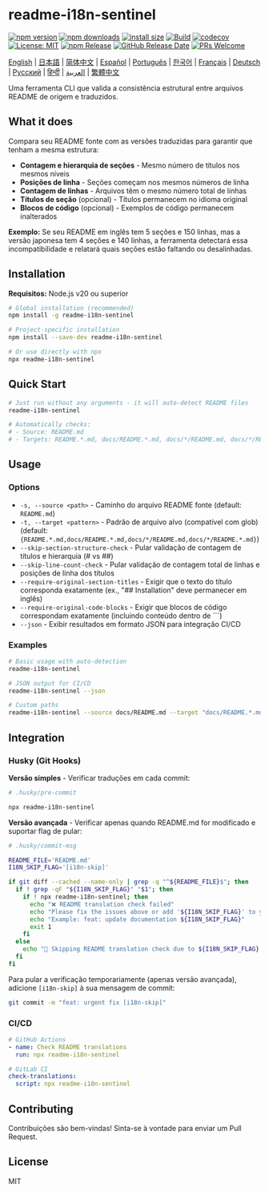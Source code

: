# readme-i18n-sentinel

[![npm version](https://img.shields.io/npm/v/readme-i18n-sentinel.svg)](https://www.npmjs.com/package/readme-i18n-sentinel)
[![npm downloads](https://img.shields.io/npm/dm/readme-i18n-sentinel.svg)](https://www.npmjs.com/package/readme-i18n-sentinel)
[![install size](https://packagephobia.com/badge?p=readme-i18n-sentinel)](https://packagephobia.com/result?p=readme-i18n-sentinel)
[![Build](https://github.com/sugurutakahashi-1234/readme-i18n-sentinel/actions/workflows/ci-push-main.yml/badge.svg)](https://github.com/sugurutakahashi-1234/readme-i18n-sentinel/actions/workflows/ci-push-main.yml)
[![codecov](https://codecov.io/gh/sugurutakahashi-1234/readme-i18n-sentinel/graph/badge.svg)](https://codecov.io/gh/sugurutakahashi-1234/readme-i18n-sentinel)
[![License: MIT](https://img.shields.io/badge/License-MIT-yellow.svg)](https://opensource.org/licenses/MIT)
[![npm Release](https://github.com/sugurutakahashi-1234/readme-i18n-sentinel/actions/workflows/cd-npm-release.yml/badge.svg)](https://github.com/sugurutakahashi-1234/readme-i18n-sentinel/actions/workflows/cd-npm-release.yml)
[![GitHub Release Date](https://img.shields.io/github/release-date/sugurutakahashi-1234/readme-i18n-sentinel)](https://github.com/sugurutakahashi-1234/readme-i18n-sentinel/releases)
[![PRs Welcome](https://img.shields.io/badge/PRs-welcome-brightgreen.svg)](https://github.com/sugurutakahashi-1234/readme-i18n-sentinel/pulls)

[English](README.md) | [日本語](README.ja.md) | [简体中文](README.zh-CN.md) | [Español](README.es.md) | [Português](README.pt-BR.md) | [한국어](README.ko.md) | [Français](README.fr.md) | [Deutsch](README.de.md) | [Русский](README.ru.md) | [हिन्दी](README.hi.md) | [العربية](README.ar.md) | [繁體中文](README.zh-TW.md)

Uma ferramenta CLI que valida a consistência estrutural entre arquivos README de origem e traduzidos.

## What it does

Compara seu README fonte com as versões traduzidas para garantir que tenham a mesma estrutura:
- **Contagem e hierarquia de seções** - Mesmo número de títulos nos mesmos níveis
- **Posições de linha** - Seções começam nos mesmos números de linha
- **Contagem de linhas** - Arquivos têm o mesmo número total de linhas
- **Títulos de seção** (opcional) - Títulos permanecem no idioma original
- **Blocos de código** (opcional) - Exemplos de código permanecem inalterados

**Exemplo:** Se seu README em inglês tem 5 seções e 150 linhas, mas a versão japonesa tem 4 seções e 140 linhas, a ferramenta detectará essa incompatibilidade e relatará quais seções estão faltando ou desalinhadas.

## Installation

**Requisitos:** Node.js v20 ou superior

```bash
# Global installation (recommended)
npm install -g readme-i18n-sentinel

# Project-specific installation
npm install --save-dev readme-i18n-sentinel

# Or use directly with npx
npx readme-i18n-sentinel
```

## Quick Start

```bash
# Just run without any arguments - it will auto-detect README files
readme-i18n-sentinel

# Automatically checks:
# - Source: README.md
# - Targets: README.*.md, docs/README.*.md, docs/*/README.md, docs/*/README.*.md
```

## Usage

### Options

- `-s, --source <path>` - Caminho do arquivo README fonte (default: `README.md`)
- `-t, --target <pattern>` - Padrão de arquivo alvo (compatível com glob) (default: `{README.*.md,docs/README.*.md,docs/*/README.md,docs/*/README.*.md}`)
- `--skip-section-structure-check` - Pular validação de contagem de títulos e hierarquia (# vs ##)
- `--skip-line-count-check` - Pular validação de contagem total de linhas e posições de linha dos títulos
- `--require-original-section-titles` - Exigir que o texto do título corresponda exatamente (ex., "## Installation" deve permanecer em inglês)
- `--require-original-code-blocks` - Exigir que blocos de código correspondam exatamente (incluindo conteúdo dentro de ```)
- `--json` - Exibir resultados em formato JSON para integração CI/CD

### Examples

```bash
# Basic usage with auto-detection
readme-i18n-sentinel

# JSON output for CI/CD
readme-i18n-sentinel --json

# Custom paths
readme-i18n-sentinel --source docs/README.md --target "docs/README.*.md"
```

## Integration

### Husky (Git Hooks)

**Versão simples** - Verificar traduções em cada commit:
```bash
# .husky/pre-commit

npx readme-i18n-sentinel
```

**Versão avançada** - Verificar apenas quando README.md for modificado e suportar flag de pular:
```bash
# .husky/commit-msg

README_FILE='README.md'
I18N_SKIP_FLAG='[i18n-skip]'

if git diff --cached --name-only | grep -q "^${README_FILE}$"; then
  if ! grep -qF "${I18N_SKIP_FLAG}" "$1"; then
    if ! npx readme-i18n-sentinel; then
      echo "❌ README translation check failed"
      echo "Please fix the issues above or add '${I18N_SKIP_FLAG}' to your commit message to skip this check."
      echo "Example: feat: update documentation ${I18N_SKIP_FLAG}"
      exit 1
    fi
  else
    echo "📖 Skipping README translation check due to ${I18N_SKIP_FLAG} flag"
  fi
fi
```

Para pular a verificação temporariamente (apenas versão avançada), adicione `[i18n-skip]` à sua mensagem de commit:
```bash
git commit -m "feat: urgent fix [i18n-skip]"
```

### CI/CD

```yaml
# GitHub Actions
- name: Check README translations
  run: npx readme-i18n-sentinel

# GitLab CI
check-translations:
  script: npx readme-i18n-sentinel
```

## Contributing

Contribuições são bem-vindas! Sinta-se à vontade para enviar um Pull Request.

## License

MIT